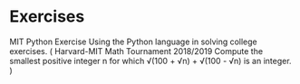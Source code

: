 # Exercises
MIT Python Exercise
Using the Python language in solving college exercises.
( Harvard-MIT Math Tournament 2018/2019 
  Compute the smallest positive integer n for which 
  √(100 + √n) + √(100 - √n) is an integer. )
  
  
